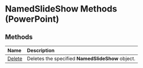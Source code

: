 
# NamedSlideShow Methods (PowerPoint)

## Methods



|**Name**|**Description**|
|:-----|:-----|
|[Delete](2365f669-08d0-b6ec-bca7-44ca719f8db5.md)|Deletes the specified  **NamedSlideShow** object.|
